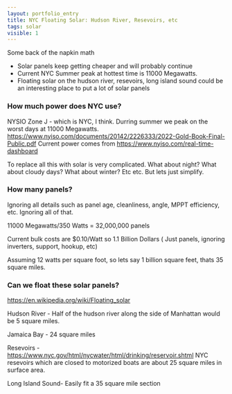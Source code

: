 ```yaml
---
layout: portfolio_entry
title: NYC Floating Solar: Hudson River, Resevoirs, etc
tags: solar
visible: 1
---
```


Some back of the napkin math 

* Solar panels keep getting cheaper and will probably continue
* Current NYC Summer peak at hottest time is 11000 Megawatts. 
* Floating solar on the hudson river, resevoirs, long island sound could be an interesting place to put a lot of solar panels

### How much power does NYC use?

NYSIO Zone J - which is NYC, I think. Durring summer we peak on the worst days at 11000 Megawatts. https://www.nyiso.com/documents/20142/2226333/2022-Gold-Book-Final-Public.pdf
Current power comes from https://www.nyiso.com/real-time-dashboard

To replace all this with solar is very complicated. What about night? What about cloudy days? What about winter? Etc etc. But lets just simplify.

### How many panels?

Ignoring all details such as panel age, cleanliness, angle, MPPT efficiency, etc. Ignoring all of that.

11000 Megawatts/350 Watts = 32,000,000 panels

Current bulk costs are $0.10/Watt so 1.1 Billion Dollars ( Just panels, ignoring inverters, support, hookup, etc)

Assuming 12 watts per square foot, so lets say 1 billion square feet, thats 35 square miles. 

### Can we float these solar panels?
https://en.wikipedia.org/wiki/Floating_solar

Hudson River - Half of the hudson river along the side of Manhattan would be 5 square miles. 

Jamaica Bay - 24 square miles

Resevoirs - https://www.nyc.gov/html/nycwater/html/drinking/reservoir.shtml NYC resevoirs which are closed to motorized boats are about 25 square miles in surface area.

Long Island Sound- Easily fit a 35 square mile section

